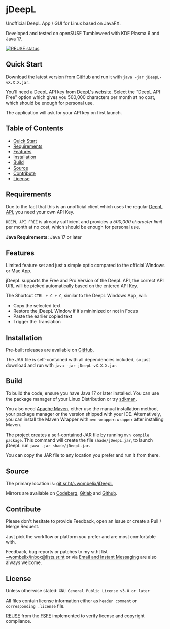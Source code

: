 <!--
 SPDX-FileCopyrightText: 2025 Dominik Wombacher <dominik@wombacher.cc>
 SPDX-License-Identifier: CC-BY-SA-4.0
-->

# jDeepL

Unofficial DeepL App / GUI for Linux based on JavaFX.

Developed and tested on openSUSE Tumbleweed with KDE Plasma 6 and Java 17.

[![REUSE status](https://api.reuse.software/badge/git.sr.ht/~wombelix/jDeepL)](https://api.reuse.software/info/git.sr.ht/~wombelix/jDeepL)

## Quick Start

Download the latest version from [GitHub](https://github.com/wombelix/jDeepL/releases)
and run it with `java -jar jDeepL-vX.X.X.jar`.

You'll need a DeepL API key from [DeepL's website](https://www.deepl.com/en/pro-api#api-pricing).
Select the "DeepL API Free" option which gives you 500,000
characters per month at no cost, which should be enough
for personal use.

The application will ask for your API key on first launch.

## Table of Contents

* [Quick Start](#quick-start)
* [Requirements](#requirements)
* [Features](#features)
* [Installation](#installation)
* [Build](#build)
* [Source](#source)
* [Contribute](#contribute)
* [License](#license)

## Requirements

Due to the fact that this is an unofficial client which uses
the regular
[DeepL API](https://www.deepl.com/pro-api?cta=header-pro-api/),
you need your own API Key.

`DEEPL API FREE` is already sufficient and provides a
*500,000 character limit* per month at no cost,
which should be enough for personal use.

**Java Requirements:** Java 17 or later

## Features

Limited feature set and just a simple optic compared to the
official Windows or Mac App.

jDeepL supports the Free and Pro Version of the DeepL API, the
correct API URL will be picked automatically based on the
entered API Key.

The Shortcut `CTRL + C + C`, similar to the DeepL
Windows App, will:

* Copy the selected text
* Restore the jDeepL Window if it's minimized or not in Focus
* Paste the earlier copied text
* Trigger the Translation

## Installation

Pre-built releases are available on
[GitHub](https://github.com/wombelix/jDeepL/releases).

The JAR file is self-contained with all dependencies included,
so just download and run with `java -jar jDeepL-vX.X.X.jar`.

## Build

To build the code, ensure you have Java 17 or later installed.
You can use the package manager of your Linux Distribution or
try [sdkman](https://sdkman.io).

You also need [Apache Maven](https://maven.apache.org/install.html),
either use the manual installation method, your package manager
or the version shipped with your IDE. Alternatively, you can
install the Maven Wrapper with `mvn wrapper:wrapper`
after installing Maven.

The project creates a self-contained JAR file by running
`mvn compile package`.
This command will create the file `shade/jDeepL.jar`,
to launch jDeepL run `java -jar shade/jDeepL.jar`.

You can copy the JAR file to any location you prefer and
run it from there.

## Source

The primary location is:
[git.sr.ht/~wombelix/jDeepL](https://git.sr.ht/~wombelix/jDeepL)

Mirrors are available on
[Codeberg](https://codeberg.org/wombelix/jDeepL),
[Gitlab](https://gitlab.com/wombelix/jDeepL)
and
[Github](https://github.com/wombelix/jDeepL).

## Contribute

Please don't hesitate to provide Feedback,
open an Issue or create a Pull / Merge Request.

Just pick the workflow or platform you prefer and are
most comfortable with.

Feedback, bug reports or patches to my sr.ht list
[~wombelix/inbox@lists.sr.ht](https://lists.sr.ht/~wombelix/inbox) or via
[Email and Instant Messaging](https://dominik.wombacher.cc/pages/contact.html)
are also always welcome.

## License

Unless otherwise stated: `GNU General Public License v3.0 or later`

All files contain license information either as
`header comment` or `corresponding .license` file.

[REUSE](https://reuse.software) from the [FSFE](https://fsfe.org/)
implemented to verify license and copyright compliance.
